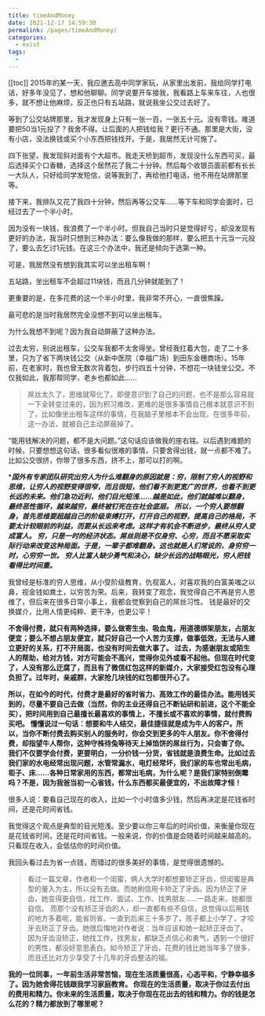 ```yaml
---
title: timeAndMoney
date: 2021-12-17 14:59:30
permalink: /pages/timeAndMoney/
categories:
  - exist
tags:
  - 
---
```

[[toc]]
2015年的某一天，我应邀去高中同学家玩，从家里出发前，我给同学打电话，好多年没见了，想和他聊聊。同学说要开车接我，我看路上车来车往，人也很多，就不想让他麻烦，反正也只有五站路，就说我坐公交过去好了。

等到了公交站牌那里，我才发现身上只有一张一百，一张五十元。没有零钱。难道要把50当1元投了？我舍不得。让后面的人把钱给我？更行不通。那里是大街，没有小店，没法换钱或买个小东西把钱找开。于是，我居然无计可施了。

四下张望，我发现斜对面有个大超市。我走天桥到超市，发现没什么东西可买，最后选择买个口香糖，选择这个居然花了我二十分钟。然后每个收银员面前都有长长一大队人，只好给同学发短信，说等我到了，再给他打电话，他不用在站牌那里等。

接下来，我排队又花了我四十分钟，然后再等公交车……等下车和同学会面时，已经过去了一个半小时。

因为没有一块钱，我浪费了一个半小时。但我自己当时只是觉得好亏，却没发现有更好的办法，我当时只想到三种办法：要么像我做的那样，要么把五十元当一元投了，要么去乞讨1元钱。在这三个办法中，我还是倾向于选第一种。

可是，我居然没有想到我其实可以坐出租车啊！

五站路，坐出租车不会超过11块钱，而且几分钟就能到了！

更重要的是，在多花费的这一个半小时里，我非常不开心，一直很焦躁。

最可悲的是当时我居然完全没想不到可以坐出租车。

为什么我想不到呢？因为我自动屏蔽了这种办法。

过去太穷，别说出租车，公交车我都不太舍得坐。曾经我扛着大包，走了二十多里，只为了省下两块钱公交（从新中医院（幸福广场）到田东金穗商场）。15年前，在老家时，我也曾无数次背着包，步行四五十分钟，不想花一块钱坐公交。不仅我如此，我那帮同学，老乡也都如此……

> 屌丝太久了，思维就窄化了。即便意识到了自己的问题，也不是那么容易就一下全转变过来的，因为积习难改，更难的是很多事情自己根本就意识不到了，比如像坐出租车这样的事情，在我脑子里根本不会出现，在很多年前，这一办法，就被自己主动屏蔽掉了。

“能用钱解决的问题，都不是大问题。”这句话应该做我的座右铭。以后遇到难题的时候，只要想想这句话，很多看似很难的事情，只要舍得出钱，就一点都不难了。比如公交很挤，你带了很多东西，挤不上，那可以打的啊。

****国外有专家团队研究出穷人为什么难翻身的原因就是：穷，限制了穷人的视野和思维，让穷人的视野变得很窄，而且很短，他们看不到更宽广的世界，也看不到更长远的未来。他们急功近利，他们目光短浅……越是如此，他们就越难以翻身，最终恶性循环，越来越穷，最终被钉死在在社会底层。
所以，一个穷人要想翻身，首先思维要超越自己的阶级束缚打开，打开自己的视野，提高自己的格局，不要太计较眼前的利益，而要从长远来考虑。这样才有机会不断进步，最终从穷人变成富人。
穷，只是一时的经济状态。屌丝则是不仅身穷、心穷，而且不愿采取实际行动来改变这种局面。于是，一辈子都难翻身。这也就是人们常说的，身穷穷一时，心穷穷一世。
穷人比富人缺少勇气和决心，缺少长远的战略眼光，穷人把钱看得比时间重。***

我曾经是标准的穷人思维，从小受阶级教育，仇视富人，对喜欢我的白富美嗤之以鼻，视金钱如粪土，以穷苦为荣。后来，我转变了观念，我觉得自己不再是穷人思维了，但后来在很多日常小事上，我都会觉察到自己的屌丝习性。
钱是最好的交换媒介，比用人情更纯粹、更干净，也更公平！

**不舍得付费，就只有两种选择，要么做寄生虫、吸血鬼，用道德绑架朋友，占朋友便宜；要么不想占朋友便宜，就只好自己一个人苦力支撑，做事低效，无法与人建立更好的关系，打不开局面，也没有时间去做大事了。
过去，为感谢朋友或陌生人的帮助，给对方钱，对方可能会不高兴，觉得你见外或看不起他。但现在时代变了，人没有那么迂腐了，而且有了微信红包这样的新媒介，大家接受红包没有心理负担了。过年时，亲戚群，大家抢几块钱的红包都很开心了。**

**所以，在如今的时代，付费才是最好的省时省力、高效工作的最佳办法。能用钱买到的，尽量不要自己去做（当然，你的主业还得自己不断钻研和前进，这个不能全买），把时间用到自己最擅长最喜欢的事情上，不擅长或不喜欢的事情，就付费购买吧。
懂懂说过一句话：想要和牛人结交，最佳捷径就是成为牛人的客户。所以，当你不断付费去购买别人的服务时，你会交到更多的牛人朋友。你不舍得付费，却指望牛人帮你，这种守株待兔等待天上掉馅饼的屌丝行为，只会害了你。
我们不仅要学会付费，更要明白，一分价钱一分货，省钱就是浪费生命。比如过去我们家的水电经常出现问题，水管常漏水，电灯经常坏，我们家的车也常出毛病，柜子、床……各种日常家用的东西，都常出毛病，为什么呢？是我们家特别倒霉吗？不是，因为我爸当初一心省钱，什么东西都买最便宜的，不出故障才怪！**

很多人说：要看自己现在的收入，比如一个小时值多少钱，然后再决定是花钱省时间，还是花时间省钱。

我觉得这个观点是典型的目光短浅。至少要以你三年后的时间价值，来衡量你现在是花钱省时间，还是花时间省钱。一般来说，你的价值是会随着时间越来越高的。只看现在收入，会低估你的时间价值。

我回头看过去为省一点钱，而错过的很多美好的事情，是觉得很遗憾的。


> 看过一篇文章，作者和一个闺蜜，俩人大学时都想要矫正牙齿，但闺蜜是典型的量入为主，所以没有去做。而她刷信用卡矫正了牙齿。因为矫正了牙齿，她变得更自信，找工作、面试、工作、找男朋友……一路走来，她都很自信。
> 而那个没有矫正牙齿的人，却一直都有些不自信，总觉得以后用钱的地方多着呢，能省则省。一直到后来三十多岁了，孩子都上小学了，才咬牙去矫正了牙齿。她很后悔地对作者说：当年应该和她一起矫正牙齿了。
> 因为牙齿没矫正，她找工作，找男友，都缺乏点信心和勇气，遇到一个很好的男性，都没好意思表白。如今矫正了牙齿，花费的钱比她当年多了很多，而且还比对方少享受了十几年的牙齿整洁的福。


**我的一位同事，一年前生活非常苦恼，现在生活质量很高，心态平和，宁静幸福多了。因为她舍得花钱跟我学习家庭教育。
你现在的生活质量，取决于你过去付出的费用和精力。你未来的生活质量，取决于你现在花出去的钱和精力。你的钱是怎么花的？精力都放到了哪里呢？**